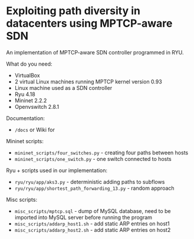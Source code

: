 # Exploiting path diversity in datacenters using MPTCP-aware SDN 

An implementation of MPTCP-aware SDN controller programmed in RYU. 

What do you need: 

 * VirtualBox
 * 2 virtual Linux machines running MPTCP kernel version 0.93
 * Linux machine used as a SDN controller 
 * Ryu 4.18
 * Mininet 2.2.2
 * Openvswitch 2.8.1

Documentation: 

  * ```/docs``` or Wiki for

Mininet scripts:

  * ```mininet_scripts/four_switches.py```             - creating four paths between hosts
  * ```mininet_scripts/one_switch.py```                - one switch connected to hosts

Ryu + scripts used in our implementation:

  * ```ryu/ryu/app/aks3.py```                           - deterministic adding paths to subflows
  * ```ryu/ryu/app/shortest_path_forwarding_13.py```    - random approach

Misc scripts:

  * ```misc_scripts/mptcp.sql```                        - dump of MySQL database, need to be imported into MySQL server before running the program
  * ```misc_scripts/addarp_host1.sh```                        - add static ARP entries on host1
  * ```misc_scripts/addarp_host2.sh```                        - add static ARP entries on host2





